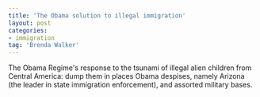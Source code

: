 ```yaml
---
title: 'The Obama solution to illegal immigration'
layout: post
categories:
- immigration
tag: 'Brenda Walker'
---
```


The Obama Regime's response to the tsunami of illegal alien children from Central America: dump them in places Obama despises, namely Arizona (the leader in state immigration enforcement), and assorted military bases.